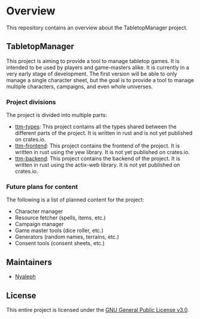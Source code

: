 # Overview

This repository contains an overview about the TabletopManager project.

## TabletopManager

This project is aiming to provide a tool to manage tabletop games. It is intended to be used by players and game-masters alike. It is currently in a very early stage of development. The first version will be able to only manage a single character sheet, but the goal is to provide a tool to manage multiple characters, campaigns, and even whole universes.

### Project divisions

The project is divided into multiple parts:

- [ttm-types](https://github.com/TabletopManager/ttm-types/blob/main/README.md): This project contains all the types shared between the different parts of the project. It is written in rust and is not yet published on crates.io.
- [ttm-frontend](https://github.com/TabletopManager/ttm-frontend/blob/main/README.md): This project contains the frontend of the project. It is written in rust using the yew library. It is not yet published on crates.io.
- [ttm-backend](https://github.com/TabletopManager/ttm-backend/blob/main/README.md): This project contains the backend of the project. It is written in rust using the actix-web library. It is not yet published on crates.io.

### Future plans for content

The following is a list of planned content for the project:

- Character manager
- Resource fetcher (spells, items, etc.)
- Campaign manager
- Game master tools (dice roller, etc.)
- Generators (random names, terrains, etc.)
- Consent tools (consent sheets, etc.)

## Maintainers

- [Nyaleph](mailto:contact@nyaleph.com)

## License

This entire project is licensed under the [GNU General Public License v3.0](LICENSE).